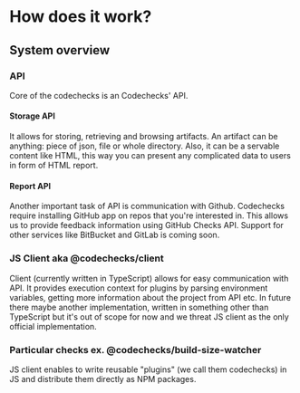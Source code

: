 # How does it work?

## System overview

### API

Core of the codechecks is an Codechecks' API.

#### Storage API

It allows for storing, retrieving and browsing artifacts. An artifact can be anything: piece of
json, file or whole directory. Also, it can be a servable content like HTML, this way you can
present any complicated data to users in form of HTML report.

#### Report API

Another important task of API is communication with Github. Codechecks require installing GitHub app
on repos that you're interested in. This allows us to provide feedback information using GitHub
Checks API. Support for other services like BitBucket and GitLab is coming soon.

### JS Client aka @codechecks/client

Client (currently written in TypeScript) allows for easy communication with API. It provides
execution context for plugins by parsing environment variables, getting more information about the
project from API etc. In future there maybe another implementation, written in something other than
TypeScript but it's out of scope for now and we threat JS client as the only official
implementation.

### Particular checks ex. @codechecks/build-size-watcher

JS client enables to write reusable "plugins" (we call them codechecks) in JS and distribute them
directly as NPM packages.
